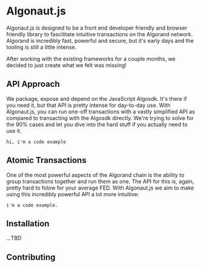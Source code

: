 # Algonaut.js

Algonaut.js is designed to be a front end developer friendly and browser friendly library to fascilitate intuitive transactions on the Algorand network.  Algorand is incredibly fast, powerful and secure, but it's early days and the tooling is still a little intense.

After working with the existing frameworks for a couple months, we decided to just create what we felt was missing!

## API Approach

We package, expose and depend on the JavaScript Algosdk.  It's there if you need it, but that API is pretty intense for day-to-day use.  With Algonaut.js, you can run one-off transactions with a vastly simplified API as compared to transacting with the Algosdk directly.  We're trying to solve for the 90% cases and let you dive into the hard stuff if you actually need to use it.

``` hi, i'm a code example ```

## Atomic Transactions

One of the most powerful aspects of the Algorand chain is the ability to group transactions together and run them as one.  The API for this is, again, pretty hard to folow for your average FED.  With Algonaut.js we aim to make using this incredibly powerful API a lot more intuitive:

``` i'm a code example. ```


## Installation

...TBD


## Contributing